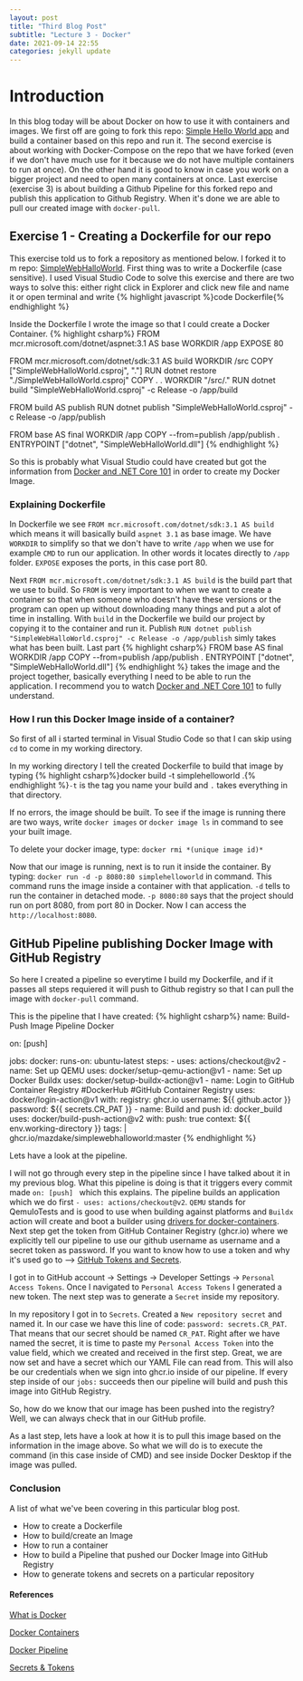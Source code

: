 ```yaml
---
layout: post
title: "Third Blog Post"
subtitle: "Lecture 3 - Docker"
date: 2021-09-14 22:55
categories: jekyll update
---
```


# Introduction

In this blog today will be about Docker on how to use it with containers and images. We first off are going to fork this repo: [Simple Hello World app](https://github.com/skjohansen/SimpleWebHalloWorld) and build a container based on this repo and run it. The second exercise is about working with Docker-Compose on the repo that we have forked (even if we don't have much use for it because we do not have multiple containers to run at once). On the other hand it is good to know in case you work on a bigger project and need to open many containers at once. Last exercise (exercise 3) is about building a Github Pipeline for this forked repo and publish this application to Github Registry. When it's done we are able to pull our created image with `docker-pull`.

## Exercise 1 - Creating a Dockerfile for our repo

This exercise told us to fork a repository as mentioned below. I forked it to m repo: [SimpleWebHalloWorld](https://github.com/MazdakE/SimpleWebHalloWorld).
First thing was to write a Dockerfile (case sensitive). I used Visual Studio Code to solve this exercise and there are two ways to solve this: either right click in Explorer and click new file and name it or open terminal and write {% highlight javascript %}code Dockerfile{% endhighlight %}

Inside the Dockerfile I wrote the image so that I could create a Docker Container. {% highlight  csharp%}
FROM mcr.microsoft.com/dotnet/aspnet:3.1 AS base
WORKDIR /app
EXPOSE 80

FROM mcr.microsoft.com/dotnet/sdk:3.1 AS build
WORKDIR /src
COPY ["SimpleWebHalloWorld.csproj", "."]
RUN dotnet restore "./SimpleWebHalloWorld.csproj"
COPY . .
WORKDIR "/src/."
RUN dotnet build "SimpleWebHalloWorld.csproj" -c Release -o /app/build

FROM build AS publish
RUN dotnet publish "SimpleWebHalloWorld.csproj" -c Release -o /app/publish

FROM base AS final
WORKDIR /app
COPY --from=publish /app/publish .
ENTRYPOINT ["dotnet", "SimpleWebHalloWorld.dll"]
{% endhighlight %}

So this is probably what Visual Studio could have created but got the information from [Docker and .NET Core 101](https://www.youtube.com/watch?v=vmnvOITMoIg&list=PLdo4fOcmZ0oUvXP_Pt2zOgk8dTWagGs_P) in order to create my Docker Image.

### Explaining Dockerfile

In Dockerfile we see `FROM mcr.microsoft.com/dotnet/sdk:3.1 AS build` which means it will basically build `aspnet 3.1` as base image. We have `WORKDIR` to simplify so that we don't have to write `/app` when we use for example `CMD` to run our application. In other words it locates directly to `/app` folder. `EXPOSE` exposes the ports, in this case port 80.

Next `FROM mcr.microsoft.com/dotnet/sdk:3.1 AS build` is the build part that we use to build. So `FROM` is very important to when we want to create a container so that when someone who doesn't have these versions or the program can open up without downloading many things and put a alot of time in installing. With `build` in the Dockerfile we build our project by copying it to the container and run it.
Publish `RUN dotnet publish "SimpleWebHalloWorld.csproj" -c Release -o /app/publish` simly takes what has been built.
Last part
{% highlight  csharp%}
FROM base AS final
WORKDIR /app
COPY --from=publish /app/publish .
ENTRYPOINT ["dotnet", "SimpleWebHalloWorld.dll"]
{% endhighlight %}
takes the image and the project together, basically everything I need to be able to run the application. I recommend you to watch [Docker and .NET Core 101](https://www.youtube.com/watch?v=vmnvOITMoIg&list=PLdo4fOcmZ0oUvXP_Pt2zOgk8dTWagGs_P) to fully understand.

### How I run this Docker Image inside of a container?

So first of all i started terminal in Visual Studio Code so that I can skip using `cd` to come in my working directory.

In my working directory I tell the created Dockerfile to build that image by typing {% highlight  csharp%}docker build -t simplehelloworld .{% endhighlight %}`-t` is the tag you name your build and `.` takes everything in that directory.

If no errors, the image should be built. To see if the image is running there are two ways, write `docker images` or `docker image ls` in command to see your built image.

To delete your docker image, type: `docker rmi *(unique image id)*`

Now that our image is running, next is to run it inside the container. By typing: `docker run -d -p 8080:80 simplehelloworld` in command.
This command runs the image inside a container with that application. `-d` tells to run the container in detached mode. `-p 8080:80` says that the project should run on port 8080, from port 80 in Docker. Now I can access the `http://localhost:8080`.

## GitHub Pipeline publishing Docker Image with GitHub Registry

So here I created a pipeline so everytime I build my Dockerfile, and if it passes all steps requiered it will push to Github registry so that I can pull the image with `docker-pull` command.

This is the pipeline that I have created:
{% highlight csharp%}
name: Build-Push Image Pipeline Docker

on: [push]

jobs:
docker:
runs-on: ubuntu-latest
steps: - uses: actions/checkout@v2 - name: Set up QEMU
uses: docker/setup-qemu-action@v1 - name: Set up Docker Buildx
uses: docker/setup-buildx-action@v1 - name: Login to GitHub Container Registry #DockerHub #GitHub Container Registry
uses: docker/login-action@v1
with:
registry: ghcr.io
username: ${{ github.actor }}
password: ${{ secrets.CR_PAT }} - name: Build and push
id: docker_build
uses: docker/build-push-action@v2
with:
push: true
context: ${{ env.working-directory }}
tags: |
ghcr.io/mazdake/simplewebhalloworld:master
{% endhighlight %}

Lets have a look at the pipeline.

I will not go through every step in the pipeline since I have talked about it in my previous blog.
What this pipeline is doing is that it triggers every commit made `on: [push] ` which this explains.
The pipeline builds an application which we do first `- uses: actions/checkout@v2`. `QEMU` stands for QemuIoTests and is good to use when building against platforms and `Buildx` action will create and boot a builder using [drivers for docker-containers](https://github.com/docker/buildx/blob/master/docs/reference/buildx_create.md#driver). Next step get the token from GitHub Container Registry (ghcr.io) where we explicitly tell our pipeline to use our github username as username and a secret token as password. If you want to know how to use a token and why it's used go to --> [GitHub Tokens and Secrets](https://itnext.io/build-ship-github-container-registry-kubernetes-aa06029b3f21#0075).

I got in to GitHub account -> Settings -> Developer Settings -> `Personal Access Tokens`. Once I navigated to `Personal Access Tokens` I generated a new token. The next step was to generate a `Secret` inside my repository.

In my repository I got in to `Secrets`. Created a `New repository secret` and named it. In our case we have this line of code: `password: secrets.CR_PAT`. That means that our secret should be named `CR_PAT`. Right after we have named the secret, it is time to paste my `Personal Access Token` into the value field, which we created and received in the first step. Great, we are now set and have a secret which our YAML File can read from. This will also be our credentials when we sign into ghcr.io inside of our pipeline. If every step inside of our `jobs:` succeeds then our pipeline will build and push this image into GitHub Registry.

So, how do we know that our image has been pushed into the registry? Well, we can always check that in our GitHub profile.

As a last step, lets have a look at how it is to pull this image based on the information in the image above. So what we will do is to execute the command (in this case inside of CMD) and see inside Docker Desktop if the image was pulled.

### Conclusion

A list of what we've been covering in this particular blog post.

- How to create a Dockerfile
- How to build/create an Image
- How to run a container
- How to build a Pipeline that pushed our Docker Image into GitHub Registry
- How to generate tokens and secrets on a particular repository

#### References

[What is Docker](https://www.youtube.com/watch?v=vmnvOITMoIg&list=PLdo4fOcmZ0oUvXP_Pt2zOgk8dTWagGs_P)

[Docker Containers](https://codemag.com/Article/2103061/Introduction-to-Containerization-Using-Docker)

[Docker Pipeline](https://github.com/docker/build-push-action)

[Secrets & Tokens](https://itnext.io/build-ship-github-container-registry-kubernetes-aa06029b3f21#0075)
